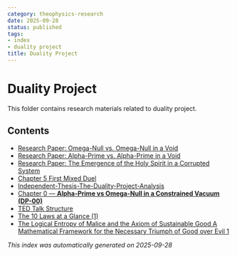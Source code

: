 ```yaml
---
category: theophysics-research
date: 2025-09-28
status: published
tags:
- index
- duality project
title: Duality Project
---
```

   
# Duality Project   
   
This folder contains research materials related to duality project.   
   
## Contents   
   
   
- [Research Paper: Omega-Null vs. Omega-Null in a Void](../Duality%20Project/3%20Omega-Null%20vs.%20Omega-Null%20in%20a%20Void.md)   
- [Research Paper: Alpha-Prime vs. Alpha-Prime in a Void](../Duality%20Project/4%20Alpha-Prime%20vs.%20Alpha-Prime%20in%20a%20Void.md)   
- [Research Paper: The Emergence of the Holy Spirit in a Corrupted System](../Duality%20Project/5%20The%20Emergence%20of%20the%20Holy%20Spirit%20in%20a%20Corrupted%20System.md)   
- [Chapter 5 First Mixed Duel](../Duality%20Project/Chapter%205%20First%20Mixed%20Duel.md)   
- [Independent-Thesis-The-Duality-Project-Analysis](../Duality%20Project/Independent-Thesis-The-Duality-Project-Analysis.md)   
- [Chapter 0 — **Alpha-Prime vs Omega-Null in a Constrained Vacuum (DP-00)**](../Duality%20Project/New.md)   
- [TED Talk Structure](../Duality%20Project/TED%20Talk%20Structure.md)   
- [The 10 Laws at a Glance (1)](../Duality%20Project/The%2010%20Laws%20at%20a%20Glance%20%281%29.md)   
- [The Logical Entropy of Malice and the Axiom of Sustainable Good A Mathematical Framework for the Necessary Triumph of Good over Evil 1](../Duality%20Project/The%20Logical%20Entropy%20of%20Malice%20and%20the%20Axiom%20of%20Sustainable%20Good%20A%20Mathematical%20Framework%20for%20the%20Necessary%20Triumph%20of%20Good%20over%20Evil%201.md)   
   
*This index was automatically generated on 2025-09-28*